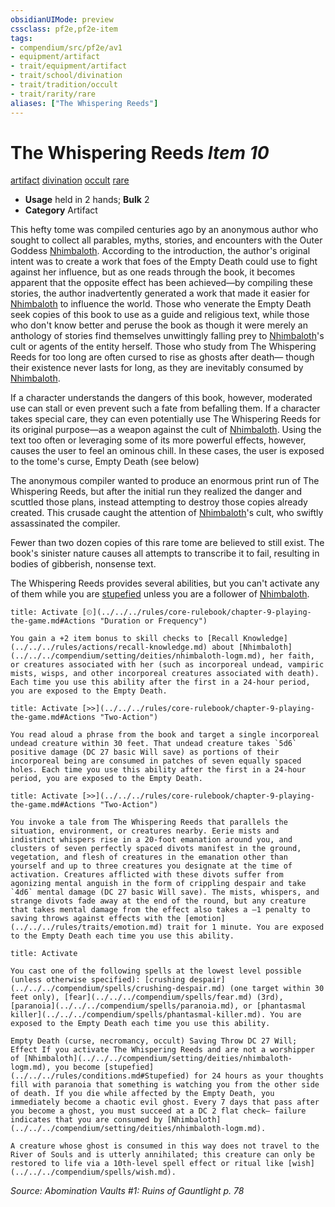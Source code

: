 ```yaml
---
obsidianUIMode: preview
cssclass: pf2e,pf2e-item
tags:
- compendium/src/pf2e/av1
- equipment/artifact
- trait/equipment/artifact
- trait/school/divination
- trait/tradition/occult
- trait/rarity/rare
aliases: ["The Whispering Reeds"]
---
```

# The Whispering Reeds *Item 10*  
[artifact](artifact-gmg.md)  [divination](divination.md)  [occult](occult.md)  [rare](rare.md)  

- **Usage** held in 2 hands; **Bulk** 2
- **Category** Artifact

This hefty tome was compiled centuries ago by an anonymous author who sought to collect all parables, myths, stories, and encounters with the Outer Goddess [Nhimbaloth](../../setting/deities/nhimbaloth-logm.md). According to the introduction, the author's original intent was to create a work that foes of the Empty Death could use to fight against her influence, but as one reads through the book, it becomes apparent that the opposite effect has been achieved—by compiling these stories, the author inadvertently generated a work that made it easier for [Nhimbaloth](../../setting/deities/nhimbaloth-logm.md) to influence the world. Those who venerate the Empty Death seek copies of this book to use as a guide and religious text, while those who don't know better and peruse the book as though it were merely an anthology of stories find themselves unwittingly falling prey to [Nhimbaloth](../../setting/deities/nhimbaloth-logm.md)'s cult or agents of the entity herself. Those who study from The Whispering Reeds for too long are often cursed to rise as ghosts after death— though their existence never lasts for long, as they are inevitably consumed by [Nhimbaloth](../../setting/deities/nhimbaloth-logm.md).

If a character understands the dangers of this book, however, moderated use can stall or even prevent such a fate from befalling them. If a character takes special care, they can even potentially use The Whispering Reeds for its original purpose—as a weapon against the cult of [Nhimbaloth](../../setting/deities/nhimbaloth-logm.md). Using the text too often or leveraging some of its more powerful effects, however, causes the user to feel an ominous chill. In these cases, the user is exposed to the tome's curse, Empty Death (see below)

The anonymous compiler wanted to produce an enormous print run of The Whispering Reeds, but after the initial run they realized the danger and scuttled those plans, instead attempting to destroy those copies already created. This crusade caught the attention of [Nhimbaloth](../../setting/deities/nhimbaloth-logm.md)'s cult, who swiftly assassinated the compiler.

Fewer than two dozen copies of this rare tome are believed to still exist. The book's sinister nature causes all attempts to transcribe it to fail, resulting in bodies of gibberish, nonsense text.

The Whispering Reeds provides several abilities, but you can't activate any of them while you are [stupefied](conditions.md#Stupefied) unless you are a follower of [Nhimbaloth](../../setting/deities/nhimbaloth-logm.md).

```ad-embed-ability
title: Activate [⏲](../../../rules/core-rulebook/chapter-9-playing-the-game.md#Actions "Duration or Frequency")

You gain a +2 item bonus to skill checks to [Recall Knowledge](../../../rules/actions/recall-knowledge.md) about [Nhimbaloth](../../../compendium/setting/deities/nhimbaloth-logm.md), her faith, or creatures associated with her (such as incorporeal undead, vampiric mists, wisps, and other incorporeal creatures associated with death). Each time you use this ability after the first in a 24-hour period, you are exposed to the Empty Death.
```

```ad-embed-ability
title: Activate [>>](../../../rules/core-rulebook/chapter-9-playing-the-game.md#Actions "Two-Action")

You read aloud a phrase from the book and target a single incorporeal undead creature within 30 feet. That undead creature takes `5d6` positive damage (DC 27 basic Will save) as portions of their incorporeal being are consumed in patches of seven equally spaced holes. Each time you use this ability after the first in a 24-hour period, you are exposed to the Empty Death.
```

```ad-embed-ability
title: Activate [>>](../../../rules/core-rulebook/chapter-9-playing-the-game.md#Actions "Two-Action")

You invoke a tale from The Whispering Reeds that parallels the situation, environment, or creatures nearby. Eerie mists and indistinct whispers rise in a 20-foot emanation around you, and clusters of seven perfectly spaced divots manifest in the ground, vegetation, and flesh of creatures in the emanation other than yourself and up to three creatures you designate at the time of activation. Creatures afflicted with these divots suffer from agonizing mental anguish in the form of crippling despair and take `4d6` mental damage (DC 27 basic Will save). The mists, whispers, and strange divots fade away at the end of the round, but any creature that takes mental damage from the effect also takes a –1 penalty to saving throws against effects with the [emotion](../../../rules/traits/emotion.md) trait for 1 minute. You are exposed to the Empty Death each time you use this ability.
```

```ad-embed-ability
title: Activate

You cast one of the following spells at the lowest level possible (unless otherwise specified): [crushing despair](../../../compendium/spells/crushing-despair.md) (one target within 30 feet only), [fear](../../../compendium/spells/fear.md) (3rd), [paranoia](../../../compendium/spells/paranoia.md), or [phantasmal killer](../../../compendium/spells/phantasmal-killer.md). You are exposed to the Empty Death each time you use this ability.

Empty Death (curse, necromancy, occult) Saving Throw DC 27 Will; Effect If you activate The Whispering Reeds and are not a worshipper of [Nhimbaloth](../../../compendium/setting/deities/nhimbaloth-logm.md), you become [stupefied](../../../rules/conditions.md#Stupefied) for 24 hours as your thoughts fill with paranoia that something is watching you from the other side of death. If you die while affected by the Empty Death, you immediately become a chaotic evil ghost. Every 7 days that pass after you become a ghost, you must succeed at a DC 2 flat check— failure indicates that you are consumed by [Nhimbaloth](../../../compendium/setting/deities/nhimbaloth-logm.md).

A creature whose ghost is consumed in this way does not travel to the River of Souls and is utterly annihilated; this creature can only be restored to life via a 10th-level spell effect or ritual like [wish](../../../compendium/spells/wish.md).
```

*Source: Abomination Vaults #1: Ruins of Gauntlight p. 78*
